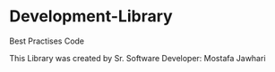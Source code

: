 # Development-Library
Best Practises Code

This Library was created by Sr. Software Developer: Mostafa Jawhari
